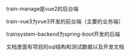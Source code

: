 train-manage是vue2的后台端

train-vue3为vue3开发的前台端（主要的业务端）

trainsystem-backend为spring-boot开发的后端

文档里面有项目的sql结构和测试数据以及开发文档
